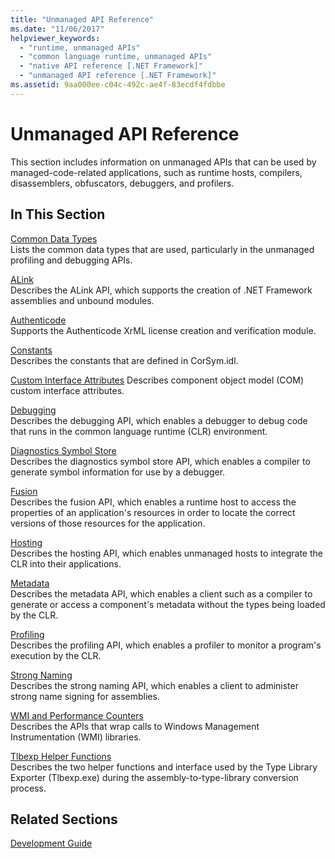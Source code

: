 ```yaml
---
title: "Unmanaged API Reference"
ms.date: "11/06/2017"
helpviewer_keywords: 
  - "runtime, unmanaged APIs"
  - "common language runtime, unmanaged APIs"
  - "native API reference [.NET Framework]"
  - "unmanaged API reference [.NET Framework]"
ms.assetid: 9aa000ee-c04c-492c-ae4f-83ecdf4fdbbe
---
```

# Unmanaged API Reference
This section includes information on unmanaged APIs that can be used by managed-code-related applications, such as runtime hosts, compilers, disassemblers, obfuscators, debuggers, and profilers.  
  
## In This Section  
 [Common Data Types](common-data-types-unmanaged-api-reference.md)  
 Lists the common data types that are used, particularly in the unmanaged profiling and debugging APIs.  
  
 [ALink](./alink/index.md)  
 Describes the ALink API, which supports the creation of .NET Framework assemblies and unbound modules.  
  
 [Authenticode](./authenticode/index.md)  
 Supports the Authenticode XrML license creation and verification module.  
  
 [Constants](constants-unmanaged-api-reference.md)  
 Describes the constants that are defined in CorSym.idl.  
  
 [Custom Interface Attributes](https://docs.microsoft.com/previous-versions/dotnet/netframework-4.0/ms231946(v=vs.100))  
 Describes component object model (COM) custom interface attributes.  
  
 [Debugging](./debugging/index.md)  
 Describes the debugging API, which enables a debugger to debug code that runs in the common language runtime (CLR) environment.  
  
 [Diagnostics Symbol Store](./diagnostics/index.md)  
 Describes the diagnostics symbol store API, which enables a compiler to generate symbol information for use by a debugger.  
  
 [Fusion](./fusion/index.md)  
 Describes the fusion API, which enables a runtime host to access the properties of an application's resources in order to locate the correct versions of those resources for the application.  
  
 [Hosting](./hosting/index.md)  
 Describes the hosting API, which enables unmanaged hosts to integrate the CLR into their applications.  
  
 [Metadata](./metadata/index.md)  
 Describes the metadata API, which enables a client such as a compiler to generate or access a component's metadata without the types being loaded by the CLR.  
  
 [Profiling](./profiling/index.md)  
 Describes the profiling API, which enables a profiler to monitor a program's execution by the CLR.  
  
 [Strong Naming](./strong-naming/index.md)  
 Describes the strong naming API, which enables a client to administer strong name signing for assemblies.  

 [WMI and Performance Counters](wmi/index.md)  
 Describes the APIs that wrap calls to Windows Management Instrumentation (WMI) libraries.
  
 [Tlbexp Helper Functions](./tlbexp/index.md)  
 Describes the two helper functions and interface used by the Type Library Exporter (Tlbexp.exe) during the assembly-to-type-library conversion process.  
  
## Related Sections  
 [Development Guide](../development-guide.md)  
